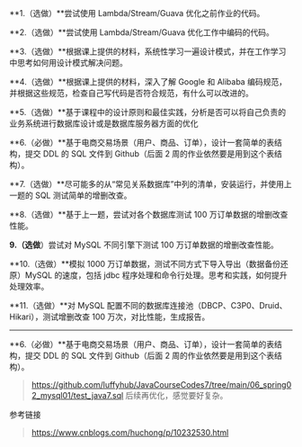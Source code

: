 **1.（选做）**尝试使用 Lambda/Stream/Guava 优化之前作业的代码。

**2.（选做）**尝试使用 Lambda/Stream/Guava 优化工作中编码的代码。

**3.（选做）**根据课上提供的材料，系统性学习一遍设计模式，并在工作学习中思考如何用设计模式解决问题。

**4.（选做）**根据课上提供的材料，深入了解 Google 和 Alibaba 编码规范，并根据这些规范，检查自己写代码是否符合规范，有什么可以改进的。

**5.（选做）**基于课程中的设计原则和最佳实践，分析是否可以将自己负责的业务系统进行数据库设计或是数据库服务器方面的优化

**6.（必做）**基于电商交易场景（用户、商品、订单），设计一套简单的表结构，提交 DDL 的 SQL 文件到 Github（后面 2 周的作业依然要是用到这个表结构）。

**7.（选做）**尽可能多的从“常见关系数据库”中列的清单，安装运行，并使用上一题的 SQL 测试简单的增删改查。

**8.（选做）**基于上一题，尝试对各个数据库测试 100 万订单数据的增删改查性能。

**9.（选做**）尝试对 MySQL 不同引擎下测试 100 万订单数据的增删改查性能。

**10.（选做）**模拟 1000 万订单数据，测试不同方式下导入导出（数据备份还原）MySQL 的速度，包括 jdbc 程序处理和命令行处理。思考和实践，如何提升处理效率。

**11.（选做）**对 MySQL 配置不同的数据库连接池（DBCP、C3P0、Druid、Hikari），测试增删改查 100 万次，对比性能，生成报告。

---

**6.（必做）**基于电商交易场景（用户、商品、订单），设计一套简单的表结构，提交 DDL 的 SQL 文件到 Github（后面 2 周的作业依然要是用到这个表结构）。

> https://github.com/luffyhub/JavaCourseCodes7/tree/main/06_spring02_mysql01/test_java7.sql
> 后续再优化，感觉要好复杂。

参考链接

> https://www.cnblogs.com/huchong/p/10232530.html